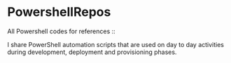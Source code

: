 # PowershellRepos
All Powershell codes for references ::

I share PowerShell automation scripts that are used on day to day activities during development, deployment and provisioning phases.
